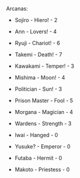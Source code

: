 Arcanas:
- Sojiro        - Hiero!    - 2
- Ann           - Lovers!   - 4
- Ryuji         - Chariot!  - 6
- Takemi        - Death!    - 7
- Kawakami      - Temper!   - 3
- Mishima       - Moon!     - 4
- Politician    - Sun!      - 3

- Prison Master - Fool      - 5
- Morgana       - Magician  - 4
- Wardens       - Strength  - 3
- Iwai          - Hanged    - 0
- Yusuke?       - Emperor   - 0
- Futaba        - Hermit    - 0
- Makoto        - Priestess - 0

